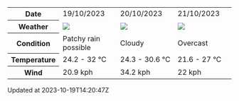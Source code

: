 
<table>
    <tr>
        <th>Date</th>
        <td>19/10/2023</td><td>20/10/2023</td><td>21/10/2023</td>
    </tr>
    <tr>
        <th>Weather</th>
        <td><img src="https://cdn.weatherapi.com/weather/64x64/day/176.png"/></td><td><img src="https://cdn.weatherapi.com/weather/64x64/day/119.png"/></td><td><img src="https://cdn.weatherapi.com/weather/64x64/day/122.png"/></td>
    </tr>
    <tr>
        <th>Condition</th>
        <td width="200px">Patchy rain possible</td><td width="200px">Cloudy</td><td width="200px">Overcast</td>
    </tr>
    <tr>
        <th>Temperature</th>
        <td>24.2 -  32 °C</td><td>24.3 -  30.6 °C</td><td>21.6 -  27 °C</td>
    </tr>
    <tr>
        <th>Wind</th>
        <td>20.9 kph</td><td>34.2 kph</td><td>22 kph</td>
    </tr>
</table>


Updated at 2023-10-19T14:20:47Z
